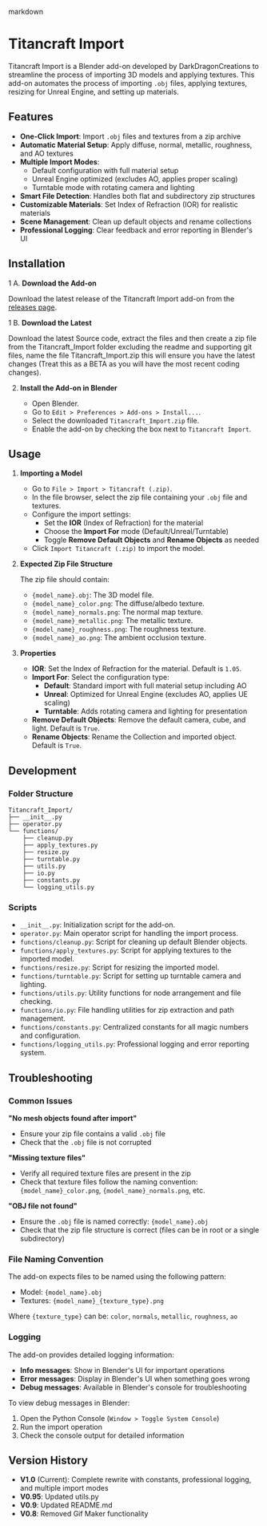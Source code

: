 markdown

# Titancraft Import

Titancraft Import is a Blender add-on developed by DarkDragonCreations to streamline the process of importing 3D models and applying textures. This add-on automates the process of importing `.obj` files, applying textures, resizing for Unreal Engine, and setting up materials.

## Features

- **One-Click Import**: Import `.obj` files and textures from a zip archive
- **Automatic Material Setup**: Apply diffuse, normal, metallic, roughness, and AO textures
- **Multiple Import Modes**: 
  - Default configuration with full material setup
  - Unreal Engine optimized (excludes AO, applies proper scaling)
  - Turntable mode with rotating camera and lighting
- **Smart File Detection**: Handles both flat and subdirectory zip structures
- **Customizable Materials**: Set Index of Refraction (IOR) for realistic materials
- **Scene Management**: Clean up default objects and rename collections
- **Professional Logging**: Clear feedback and error reporting in Blender's UI

## Installation

1 A. **Download the Add-on**

   Download the latest release of the Titancraft Import add-on from the [releases page](https://github.com/Dark-Dragon-Creations/TitancraftBlenderImport/releases).

1 B. **Download the Latest**

   Download the latest Source code, extract the files and then create a zip file from the Titancraft_Import folder excluding the readme and supporting git files, name the file Titancraft_Import.zip this will ensure you have the latest changes (Treat this as a BETA as you will have the most recent coding changes).

2. **Install the Add-on in Blender**

   - Open Blender.
   - Go to `Edit > Preferences > Add-ons > Install...`.
   - Select the downloaded `Titancraft_Import.zip` file.
   - Enable the add-on by checking the box next to `Titancraft Import`.

## Usage

1. **Importing a Model**

   - Go to `File > Import > Titancraft (.zip)`.
   - In the file browser, select the zip file containing your `.obj` file and textures.
   - Configure the import settings:
     - Set the **IOR** (Index of Refraction) for the material
     - Choose the **Import For** mode (Default/Unreal/Turntable)
     - Toggle **Remove Default Objects** and **Rename Objects** as needed
   - Click `Import Titancraft (.zip)` to import the model.

2. **Expected Zip File Structure**

   The zip file should contain:
   - `{model_name}.obj`: The 3D model file.
   - `{model_name}_color.png`: The diffuse/albedo texture.
   - `{model_name}_normals.png`: The normal map texture.
   - `{model_name}_metallic.png`: The metallic texture.
   - `{model_name}_roughness.png`: The roughness texture.
   - `{model_name}_ao.png`: The ambient occlusion texture.

3. **Properties**

   - **IOR**: Set the Index of Refraction for the material. Default is `1.05`.
   - **Import For**: Select the configuration type:
     - **Default**: Standard import with full material setup including AO
     - **Unreal**: Optimized for Unreal Engine (excludes AO, applies UE scaling)
     - **Turntable**: Adds rotating camera and lighting for presentation
   - **Remove Default Objects**: Remove the default camera, cube, and light. Default is `True`.
   - **Rename Objects**: Rename the Collection and imported object. Default is `True`.

## Development

### Folder Structure

```
Titancraft_Import/
├── __init__.py
├── operator.py
└── functions/
    ├── cleanup.py
    ├── apply_textures.py
    ├── resize.py
    ├── turntable.py
    ├── utils.py
    ├── io.py
    ├── constants.py
    └── logging_utils.py
```

### Scripts

- `__init__.py`: Initialization script for the add-on.
- `operator.py`: Main operator script for handling the import process.
- `functions/cleanup.py`: Script for cleaning up default Blender objects.
- `functions/apply_textures.py`: Script for applying textures to the imported model.
- `functions/resize.py`: Script for resizing the imported model.
- `functions/turntable.py`: Script for setting up turntable camera and lighting.
- `functions/utils.py`: Utility functions for node arrangement and file checking.
- `functions/io.py`: File handling utilities for zip extraction and path management.
- `functions/constants.py`: Centralized constants for all magic numbers and configuration.
- `functions/logging_utils.py`: Professional logging and error reporting system.

## Troubleshooting

### Common Issues

**"No mesh objects found after import"**
- Ensure your zip file contains a valid `.obj` file
- Check that the `.obj` file is not corrupted

**"Missing texture files"**
- Verify all required texture files are present in the zip
- Check that texture files follow the naming convention: `{model_name}_color.png`, `{model_name}_normals.png`, etc.

**"OBJ file not found"**
- Ensure the `.obj` file is named correctly: `{model_name}.obj`
- Check that the zip file structure is correct (files can be in root or a single subdirectory)

### File Naming Convention

The add-on expects files to be named using the following pattern:
- Model: `{model_name}.obj`
- Textures: `{model_name}_{texture_type}.png`

Where `{texture_type}` can be: `color`, `normals`, `metallic`, `roughness`, `ao`

### Logging

The add-on provides detailed logging information:
- **Info messages**: Show in Blender's UI for important operations
- **Error messages**: Display in Blender's UI when something goes wrong
- **Debug messages**: Available in Blender's console for troubleshooting

To view debug messages in Blender:
1. Open the Python Console (`Window > Toggle System Console`)
2. Run the import operation
3. Check the console output for detailed information

## Version History

- **V1.0** (Current): Complete rewrite with constants, professional logging, and multiple import modes
- **V0.95**: Updated utils.py
- **V0.9**: Updated README.md
- **V0.8**: Removed Gif Maker functionality


